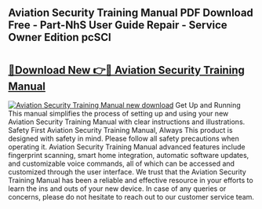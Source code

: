 ## Aviation Security Training Manual PDF Download Free - Part-NhS User Guide Repair - Service Owner Edition pcSCl

# <h2><a href="http://bc43786.oget.top/?id=Aviation+Security+Training+Manual">🔗Download New 👉🔴 Aviation Security Training Manual</a></h2>

[![Aviation Security Training Manual new download](https://i.imgur.com/5g1atiW.png)](http://bc43786.oget.top/?id=Aviation+Security+Training+Manual)
Get Up and Running This manual simplifies the process of setting up and using your new Aviation Security Training Manual with clear instructions and illustrations. Safety First Aviation Security Training Manual, Always This product is designed with safety in mind. Please follow all safety precautions when operating it. Aviation Security Training Manual advanced features include fingerprint scanning, smart home integration, automatic software updates, and customizable voice commands, all of which can be accessed and customized through the user interface. We trust that the Aviation Security Training Manual has been a reliable and effective resource in your efforts to learn the ins and outs of your new device. In case of any queries or concerns, please do not hesitate to reach out to our customer service team.
